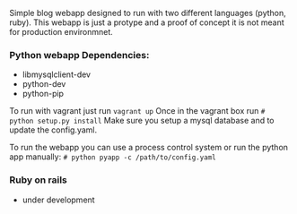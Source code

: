 Simple blog webapp designed to run with two different languages (python, ruby).
This webapp is just a protype and a proof of concept it is not meant for production environmnet.

<h3>Python webapp Dependencies:</h3>
<ul>
<li>libmysqlclient-dev</li>
<li>python-dev</li>
<li>python-pip</li>
</ul>

To run with vagrant just run `vagrant up`
Once in the vagrant box run `# python setup.py install`
Make sure you setup a mysql database and to update the config.yaml.

To run the webapp you can use a process control system or run the python app manually:
`# python pyapp -c /path/to/config.yaml`

<h3>Ruby on rails</h3>
<ul>
<li>under development</li>
</ul>
